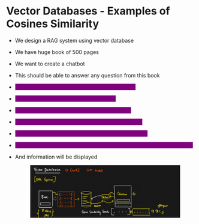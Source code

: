 # Vector Databases - Examples of Cosines Similarity

* We design a RAG system using vector database
* We have huge book of 500 pages
* We want to create a chatbot
* This should be able to answer any question from this book
* <mark style="color:purple;background-color:purple;">**Entire text in the book is converted into vectors**</mark>
* <mark style="color:purple;background-color:purple;">**We save this vectors inside a vector DB**</mark>
* <mark style="color:purple;background-color:purple;">**Query from user will be converted into vector**</mark>
* <mark style="color:purple;background-color:purple;">**Next step is using this vector we will query the DB**</mark>
* <mark style="color:purple;background-color:purple;">**Inside the DB there will be a cosine similarity search**</mark>
* <mark style="color:purple;background-color:purple;">**The vector which had the highest similarity will be converted into text**</mark>
*   And information will be displayed

    <figure><img src="../../.gitbook/assets/image (11) (1) (1) (1) (1) (1).png" alt=""><figcaption></figcaption></figure>
